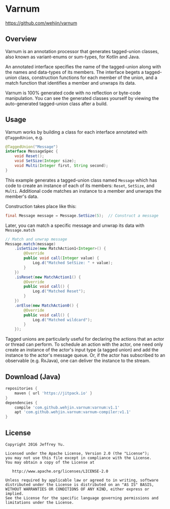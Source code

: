 # Varnum

https://github.com/wehjin/varnum

## Overview

Varnum is an annotation processor that generates tagged-union classes, also known as variant-enums or sum-types, for Kotlin and Java.

An annotated interface specifies the name of the tagged-union along with the names and data-types of its members. The interface begets a tagged-union class, construction functions for each member of the union, and a match function that identifies a member and unwraps its data.

Varnum is 100% generated code with no reflection or byte-code manipulation. You can see the generated classes yourself by viewing the auto-generated tagged-union class after a build.
 
## Usage
 
Varnum works by building a class for each interface annotated with `@TaggedUnion`, e.g.

``` java
@TaggedUnion("Message")
interface MessageSpec {
    void Reset();
    void SetSize(Integer size);
    void Multi(Integer first, String second);
}
```

This example generates a tagged-union class named `Message` which has code to create an instance of each of its members: `Reset`, `SetSize`, and `Multi`.  Additional code matches an instance to a member and unwraps the member's data.

Construction takes place like this:

``` java
final Message message = Message.SetSize(5);  // Construct a message
```
 
Later, you can match a specific message and unwrap its data with `Message.match`

``` java
// Match and unwrap message
Message.match(message)
    .isSetSize(new MatchAction1<Integer>() {
        @Override
        public void call(Integer value) {
            Log.d("Matched SetSize: " + value);
        }
    })
    .isReset(new MatchAction1() {
        @Override
        public void call() {
            Log.d("Matched Reset");
        }
    })
    .orElse(new MatchAction0() {
        @Override
        public void call() {
            Log.d("Matched wildcard");
        }
    });
```

Tagged unions are particularly useful for declaring the actions that an actor or thread can perform.  To schedule an action with the actor, one need only create an instance of the actor's input type (a tagged union) and add the instance to the actor's message queue.  Or, if the actor has subscribed to an observable (e.g. RxJava), one can deliver the instance to the stream.

## Download (Java)

``` groovy
repositories {
    maven { url 'https://jitpack.io' }
}
dependencies {
    compile 'com.github.wehjin.varnum:varnum:v1.1'
    apt 'com.github.wehjin.varnum:varnum-compiler:v1.1'
}
```
 
## License
    Copyright 2016 Jeffrey Yu.
    
    Licensed under the Apache License, Version 2.0 (the "License");
    you may not use this file except in compliance with the License.
    You may obtain a copy of the License at

       http://www.apache.org/licenses/LICENSE-2.0

    Unless required by applicable law or agreed to in writing, software
    distributed under the License is distributed on an "AS IS" BASIS,
    WITHOUT WARRANTIES OR CONDITIONS OF ANY KIND, either express or implied.
    See the License for the specific language governing permissions and
    limitations under the License.